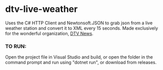 # dtv-live-weather
Uses the C# HTTP Client and Newtonsoft.JSON to grab json from a live weather station and convert it to XML every 15 seconds. Made exclusively for the wonderful organization, [DTV News][1].

### TO RUN:

Open the project file in Visual Studio and build, or open the folder in the command prompt and run using "dotnet run", or download from releases.

[1]: https://dtvnews.org
